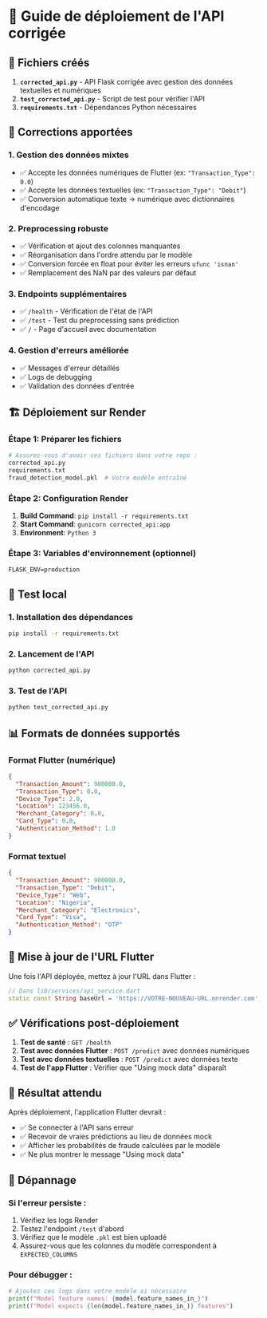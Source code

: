 # 🚀 Guide de déploiement de l'API corrigée

## 📁 Fichiers créés

1. **`corrected_api.py`** - API Flask corrigée avec gestion des données textuelles et numériques
2. **`test_corrected_api.py`** - Script de test pour vérifier l'API
3. **`requirements.txt`** - Dépendances Python nécessaires

## 🔧 Corrections apportées

### 1. **Gestion des données mixtes**
- ✅ Accepte les données numériques de Flutter (ex: `"Transaction_Type": 0.0`)
- ✅ Accepte les données textuelles (ex: `"Transaction_Type": "Debit"`)
- ✅ Conversion automatique texte → numérique avec dictionnaires d'encodage

### 2. **Preprocessing robuste**
- ✅ Vérification et ajout des colonnes manquantes
- ✅ Réorganisation dans l'ordre attendu par le modèle
- ✅ Conversion forcée en float pour éviter les erreurs `ufunc 'isnan'`
- ✅ Remplacement des NaN par des valeurs par défaut

### 3. **Endpoints supplémentaires**
- ✅ `/health` - Vérification de l'état de l'API
- ✅ `/test` - Test du preprocessing sans prédiction
- ✅ `/` - Page d'accueil avec documentation

### 4. **Gestion d'erreurs améliorée**
- ✅ Messages d'erreur détaillés
- ✅ Logs de debugging
- ✅ Validation des données d'entrée

## 🏗️ Déploiement sur Render

### Étape 1: Préparer les fichiers
```bash
# Assurez-vous d'avoir ces fichiers dans votre repo :
corrected_api.py
requirements.txt
fraud_detection_model.pkl  # Votre modèle entraîné
```

### Étape 2: Configuration Render
1. **Build Command**: `pip install -r requirements.txt`
2. **Start Command**: `gunicorn corrected_api:app`
3. **Environment**: `Python 3`

### Étape 3: Variables d'environnement (optionnel)
```
FLASK_ENV=production
```

## 🧪 Test local

### 1. Installation des dépendances
```bash
pip install -r requirements.txt
```

### 2. Lancement de l'API
```bash
python corrected_api.py
```

### 3. Test de l'API
```bash
python test_corrected_api.py
```

## 📊 Formats de données supportés

### Format Flutter (numérique)
```json
{
  "Transaction_Amount": 900000.0,
  "Transaction_Type": 0.0,
  "Device_Type": 2.0,
  "Location": 123456.0,
  "Merchant_Category": 0.0,
  "Card_Type": 0.0,
  "Authentication_Method": 1.0
}
```

### Format textuel
```json
{
  "Transaction_Amount": 900000.0,
  "Transaction_Type": "Debit",
  "Device_Type": "Web",
  "Location": "Nigeria",
  "Merchant_Category": "Electronics",
  "Card_Type": "Visa",
  "Authentication_Method": "OTP"
}
```

## 🔄 Mise à jour de l'URL Flutter

Une fois l'API déployée, mettez à jour l'URL dans Flutter :

```dart
// Dans lib/services/api_service.dart
static const String baseUrl = 'https://VOTRE-NOUVEAU-URL.onrender.com';
```

## ✅ Vérifications post-déploiement

1. **Test de santé** : `GET /health`
2. **Test avec données Flutter** : `POST /predict` avec données numériques
3. **Test avec données textuelles** : `POST /predict` avec données texte
4. **Test de l'app Flutter** : Vérifier que "Using mock data" disparaît

## 🎯 Résultat attendu

Après déploiement, l'application Flutter devrait :
- ✅ Se connecter à l'API sans erreur
- ✅ Recevoir de vraies prédictions au lieu de données mock
- ✅ Afficher les probabilités de fraude calculées par le modèle
- ✅ Ne plus montrer le message "Using mock data"

## 🔧 Dépannage

### Si l'erreur persiste :
1. Vérifiez les logs Render
2. Testez l'endpoint `/test` d'abord
3. Vérifiez que le modèle `.pkl` est bien uploadé
4. Assurez-vous que les colonnes du modèle correspondent à `EXPECTED_COLUMNS`

### Pour débugger :
```python
# Ajoutez ces logs dans votre modèle si nécessaire
print(f"Model feature names: {model.feature_names_in_}")
print(f"Model expects {len(model.feature_names_in_)} features")
```
